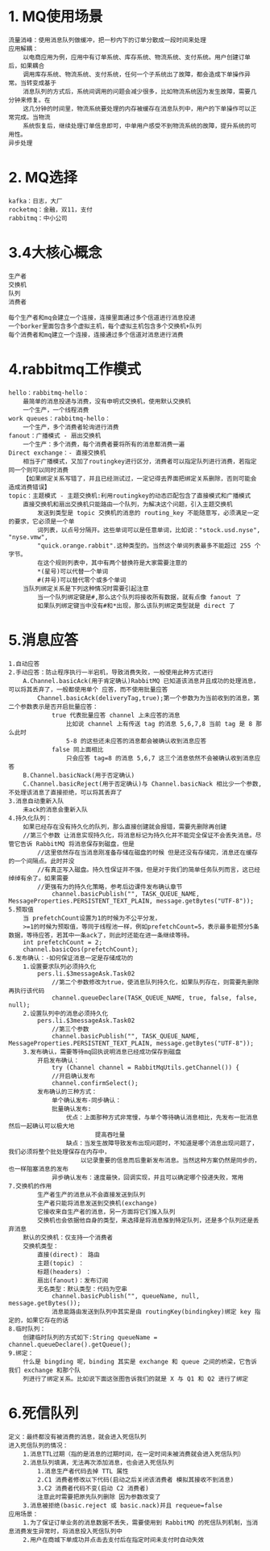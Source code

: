 

# 1. MQ使用场景

    流量消峰：使用消息队列做缓冲，把一秒内下的订单分散成一段时间来处理
    应用解耦：
        以电商应用为例，应用中有订单系统、库存系统、物流系统、支付系统。用户创建订单后，如果耦合
        调用库存系统、物流系统、支付系统，任何一个子系统出了故障，都会造成下单操作异常。当转变成基于
        消息队列的方式后，系统间调用的问题会减少很多，比如物流系统因为发生故障，需要几分钟来修复。在
        这几分钟的时间里，物流系统要处理的内存被缓存在消息队列中，用户的下单操作可以正常完成。当物流
        系统恢复后，继续处理订单信息即可，中单用户感受不到物流系统的故障，提升系统的可用性。
    异步处理

# 2. MQ选择

    kafka：日志，大厂
    rocketmq：金融，双11，支付
    rabbitmq：中小公司

# 3.4大核心概念

    生产者
    交换机
    队列
    消费者
    
    每个生产者和mq会建立一个连接，连接里面通过多个信道进行消息投递
    一个borker里面包含多个虚拟主机，每个虚拟主机包含多个交换机+队列
    每个消费者和mq建立一个连接，连接通过多个信道对消息进行消费

# 4.rabbitmq工作模式

    hello：rabbitmq-hello：
        最简单的消息投递与消费，没有申明式交换机，使用默认交换机
        一个生产，一个线程消费
    work queues：rabbitmq-hello：
        一个生产，多个消费者轮询进行消费
    fanout：广播模式 - 扇出交换机
        一个生产：多个消费，每个消费者要将所有的消息都消费一遍
    Direct exchange：- 直接交换机
        相当于广播模式，又加了routingkey进行区分，消费者可以指定队列进行消费，若指定同一个则可以同时消费
        【如果绑定关系写错了，并且已经测试过，一定记得去界面把绑定关系删除，否则可能会造成消费错误】
    topic：主题模式 - 主题交换机:利用routingkey的动态匹配包含了直接模式和广播模式
        直接交换机和扇出交换机只能路由一个队列，为解决这个问题，引入主题交换机
            发送到类型是 topic 交换机的消息的 routing_key 不能随意写，必须满足一定的要求，它必须是一个单
            词列表，以点号分隔开。这些单词可以是任意单词，比如说："stock.usd.nyse", "nyse.vmw",
            "quick.orange.rabbit".这种类型的。当然这个单词列表最多不能超过 255 个字节。
            在这个规则列表中，其中有两个替换符是大家需要注意的
            *(星号)可以代替一个单词
            #(井号)可以替代零个或多个单词
        当队列绑定关系是下列这种情况时需要引起注意
            当一个队列绑定键是#,那么这个队列将接收所有数据，就有点像 fanout 了
            如果队列绑定键当中没有#和*出现，那么该队列绑定类型就是 direct 了
        
                

# 5.消息应答

    1.自动应答
    2.手动应答：防止程序执行一半宕机，导致消费失败，一般使用此种方式进行
        A.Channel.basicAck(用于肯定确认)RabbitMQ 已知道该消息并且成功的处理消息，可以将其丢弃了，一般都使用单个 应答，而不使用批量应答
            Channel.basicAck(deliveryTag,true);第一个参数为为当前收到的消息，第二个参数表示是否开启批量应答：
                true 代表批量应答 channel 上未应答的消息
                    比如说 channel 上有传送 tag 的消息 5,6,7,8 当前 tag 是 8 那么此时
                    5-8 的这些还未应答的消息都会被确认收到消息应答
                false 同上面相比
                    只会应答 tag=8 的消息 5,6,7 这三个消息依然不会被确认收到消息应答
        B.Channel.basicNack(用于否定确认)
        C.Channel.basicReject(用于否定确认)与 Channel.basicNack 相比少一个参数,不处理该消息了直接拒绝，可以将其丢弃了
    3.消息自动重新入队
        未ack的消息会重新入队
    4.持久化队列：
        如果已经存在没有持久化的队列，那么直接创建就会报错，需要先删除再创建
        //第三个参数 让消息实现持久化，将消息标记为持久化并不能完全保证不会丢失消息。尽管它告诉 RabbitMQ 将消息保存到磁盘，但是
            //这里依然存在当消息刚准备存储在磁盘的时候 但是还没有存储完，消息还在缓存的一个间隔点。此时并没
            //有真正写入磁盘。持久性保证并不强，但是对于我们的简单任务队列而言，这已经绰绰有余了。如果需要
            //更强有力的持久化策略，参考后边课件发布确认章节
                channel.basicPublish("", TASK_QUEUE_NAME, MessageProperties.PERSISTENT_TEXT_PLAIN, message.getBytes("UTF-8"));
    5.预取值
        当 prefetchCount设置为1的时候为不公平分发，
        >=1的时候为预取值，等同于线程池一样，例如prefetchCount=5，表示最多能预分5条数据，等待应答，若其中一条ack了，则此时还能在进一条继续等待。
        int prefetchCount = 2;
        channel.basicQos(prefetchCount);
    6.发布确认：-如何保证消息一定是存储成功的
        1.设置要求队列必须持久化
            pers.li.$3messageAsk.Task02
                //第二个参数修改为true，使消息队列持久化，如果队列存在，则需要先删除再执行该代码
                channel.queueDeclare(TASK_QUEUE_NAME, true, false, false, null);
        2.设置队列中的消息必须持久化
            pers.li.$3messageAsk.Task02
                //第三个参数
                channel.basicPublish("", TASK_QUEUE_NAME, MessageProperties.PERSISTENT_TEXT_PLAIN, message.getBytes("UTF-8"));
        3.发布确认，需要等待mq回执说明消息已经成功保存到磁盘
            开启发布确认：
                try (Channel channel = RabbitMqUtils.getChannel()) {
                //开启确认发布
                channel.confirmSelect();
            发布确认的三种方式：
                单个确认发布-同步确认：
                批量确认发布:
                    优点：上面那种方式非常慢，与单个等待确认消息相比，先发布一批消息然后一起确认可以极大地
                            提高吞吐量
                    缺点：当发生故障导致发布出现问题时，不知道是哪个消息出现问题了，我们必须将整个批处理保存在内存中，
                        以记录重要的信息而后重新发布消息。当然这种方案仍然是同步的，也一样阻塞消息的发布
                异步确认发布：速度最快，回调实现，并且可以确定哪个投递失败，常用
    7.交换机的作用
            生产者生产的消息从不会直接发送到队列
            生产者只能将消息发送到交换机(exchange)
            它接收来自生产者的消息，另一方面将它们推入队列
            交换机也会依据他自身的类型，来选择是将消息推到特定队列，还是多个队列还是丢弃消息
        默认的交换机：仅支持一个消费者
        交换机类型：
            直接(direct)： 路由
            主题(topic) ：
            标题(headers) ：
            扇出(fanout)：发布订阅
            无名类型：默认类型：代码为空串
                channel.basicPublish("", queueName, null, message.getBytes());
                消息能路由发送到队列中其实是由 routingKey(bindingkey)绑定 key 指定的，如果它存在的话         
    8.临时队列：
        创建临时队列的方式如下:String queueName = channel.queueDeclare().getQueue();
    9.绑定：
        什么是 bingding 呢，binding 其实是 exchange 和 queue 之间的桥梁，它告诉我们 exchange 和那个队
        列进行了绑定关系。比如说下面这张图告诉我们的就是 X 与 Q1 和 Q2 进行了绑定

# 6.死信队列

    定义：最终都没有被消费的消息，就会进入死信队列
    进入死信队列的情况：
        1.消息TTL过期（指的是消息的过期时间，在一定时间未被消费就会进入死信队列）
        2.消息队列填满，无法再次添加消息，也会进入死信队列 
            1.消息生产者代码去掉 TTL 属性
            2.C1 消费者修改以下代码(启动之后关闭该消费者 模拟其接收不到消息)
            3.C2 消费者代码不变(启动 C2 消费者)
            注意此时需要把原先队列删除 因为参数改变了
        3.消息被拒绝(basic.reject 或 basic.nack)并且 requeue=false
    应用场景：
        1.为了保证订单业务的消息数据不丢失，需要使用到 RabbitMQ 的死信队列机制，当消息消费发生异常时，将消息投入死信队列中
        2.用户在商城下单成功并点击去支付后在指定时间未支付时自动失效

